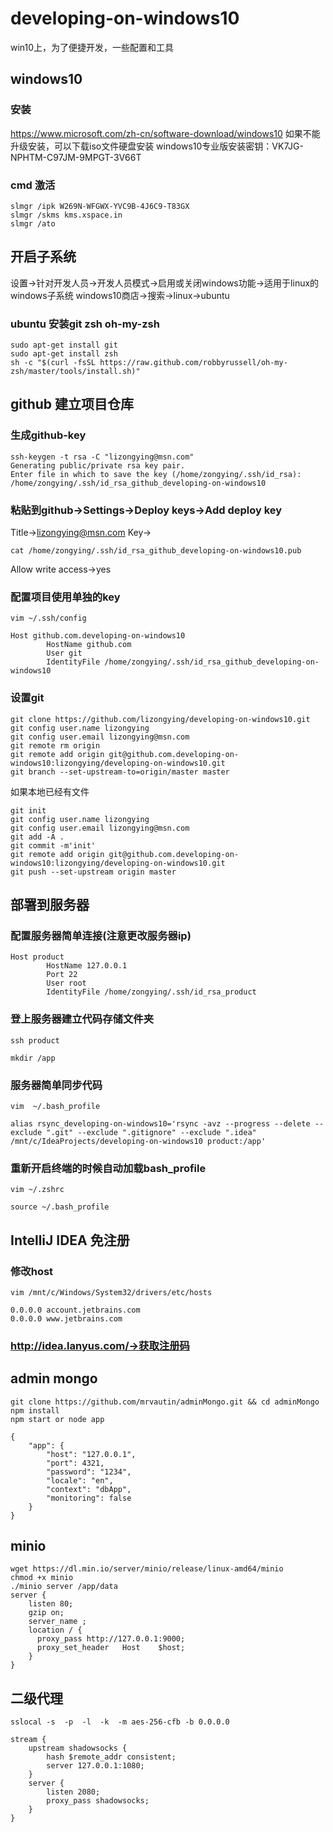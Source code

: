 # developing-on-windows10
win10上，为了便捷开发，一些配置和工具

## windows10
### 安装
https://www.microsoft.com/zh-cn/software-download/windows10
如果不能升级安装，可以下载iso文件硬盘安装
windows10专业版安装密钥：VK7JG-NPHTM-C97JM-9MPGT-3V66T
### cmd 激活
~~~
slmgr /ipk W269N-WFGWX-YVC9B-4J6C9-T83GX
slmgr /skms kms.xspace.in
slmgr /ato
~~~
## 开启子系统
设置->针对开发人员->开发人员模式->启用或关闭windows功能->适用于linux的windows子系统
windows10商店->搜索->linux->ubuntu
### ubuntu 安装git zsh oh-my-zsh
~~~
sudo apt-get install git
sudo apt-get install zsh
sh -c "$(curl -fsSL https://raw.github.com/robbyrussell/oh-my-zsh/master/tools/install.sh)"
~~~
## github 建立项目仓库
### 生成github-key
~~~
ssh-keygen -t rsa -C "lizongying@msn.com"
Generating public/private rsa key pair.
Enter file in which to save the key (/home/zongying/.ssh/id_rsa): /home/zongying/.ssh/id_rsa_github_developing-on-windows10
~~~
### 粘贴到github->Settings->Deploy keys->Add deploy key
Title->lizongying@msn.com
Key->
~~~
cat /home/zongying/.ssh/id_rsa_github_developing-on-windows10.pub
~~~
Allow write access->yes
### 配置项目使用单独的key
~~~
vim ~/.ssh/config
~~~
```
Host github.com.developing-on-windows10
        HostName github.com
        User git
        IdentityFile /home/zongying/.ssh/id_rsa_github_developing-on-windows10
```
### 设置git
~~~
git clone https://github.com/lizongying/developing-on-windows10.git
git config user.name lizongying
git config user.email lizongying@msn.com
git remote rm origin
git remote add origin git@github.com.developing-on-windows10:lizongying/developing-on-windows10.git
git branch --set-upstream-to=origin/master master
~~~
如果本地已经有文件
```
git init
git config user.name lizongying
git config user.email lizongying@msn.com
git add -A .
git commit -m'init'
git remote add origin git@github.com.developing-on-windows10:lizongying/developing-on-windows10.git
git push --set-upstream origin master
```

## 部署到服务器
### 配置服务器简单连接(注意更改服务器ip)
```
Host product
        HostName 127.0.0.1
        Port 22
        User root
        IdentityFile /home/zongying/.ssh/id_rsa_product
```
### 登上服务器建立代码存储文件夹
```
ssh product
```
```
mkdir /app
```
### 服务器简单同步代码
~~~
vim  ~/.bash_profile
~~~
~~~
alias rsync_developing-on-windows10='rsync -avz --progress --delete --exclude ".git" --exclude ".gitignore" --exclude ".idea" /mnt/c/IdeaProjects/developing-on-windows10 product:/app'
~~~
### 重新开启终端的时候自动加载bash_profile
~~~
vim ~/.zshrc
~~~
~~~
source ~/.bash_profile
~~~
## IntelliJ IDEA 免注册
### 修改host
~~~
vim /mnt/c/Windows/System32/drivers/etc/hosts
~~~
~~~
0.0.0.0 account.jetbrains.com
0.0.0.0 www.jetbrains.com
~~~
### http://idea.lanyus.com/->获取注册码

## admin mongo
~~~
git clone https://github.com/mrvautin/adminMongo.git && cd adminMongo
npm install
npm start or node app
~~~
~~~
{
    "app": {
        "host": "127.0.0.1",
        "port": 4321,
        "password": "1234",
        "locale": "en",
        "context": "dbApp",
        "monitoring": false
    }
}
~~~

## minio
~~~
wget https://dl.min.io/server/minio/release/linux-amd64/minio
chmod +x minio
./minio server /app/data
server {
    listen 80;
    gzip on;
    server_name ;
    location / {
      proxy_pass http://127.0.0.1:9000;
      proxy_set_header   Host    $host;
    }
}
~~~

## 二级代理

```
sslocal -s  -p  -l  -k  -m aes-256-cfb -b 0.0.0.0
```
```
stream {
    upstream shadowsocks {
        hash $remote_addr consistent;
        server 127.0.0.1:1080;
    }
    server {
        listen 2080;
        proxy_pass shadowsocks;
    }
}
```